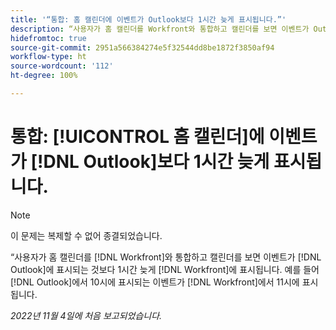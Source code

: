 ```yaml
---
title: '“통합: 홈 캘린더에 이벤트가 Outlook보다 1시간 늦게 표시됩니다.”'
description: “사용자가 홈 캘린더를 Workfront와 통합하고 캘린더를 보면 이벤트가 Outlook에 표시되는 것보다 1시간 늦게 Workfront에 표시됩니다. 예를 들어 Outlook에서 10시에 표시되는 이벤트가 Workfront에서 11시에 표시됩니다.”
hidefromtoc: true
source-git-commit: 2951a566384274e5f32544dd8be1872f3850af94
workflow-type: ht
source-wordcount: '112'
ht-degree: 100%

---
```



# 통합: [!UICONTROL 홈 캘린더]에 이벤트가 [!DNL Outlook]보다 1시간 늦게 표시됩니다.

>[!NOTE]
>
>이 문제는 복제할 수 없어 종결되었습니다.

“사용자가 홈 캘린더를 [!DNL Workfront]와 통합하고 캘린더를 보면 이벤트가 [!DNL Outlook]에 표시되는 것보다 1시간 늦게 [!DNL Workfront]에 표시됩니다. 예를 들어 [!DNL Outlook]에서 10시에 표시되는 이벤트가 [!DNL Workfront]에서 11시에 표시됩니다.

_2022년 11월 4일에 처음 보고되었습니다._


